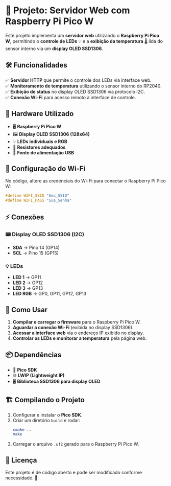 # 🚀 Projeto: Servidor Web com Raspberry Pi Pico W

Este projeto implementa um **servidor web** utilizando o **Raspberry Pi Pico W**, permitindo o **controle de LEDs** 💡 e a **exibição da temperatura** 🌡️ lida do sensor interno via um **display OLED SSD1306**.

## 🛠️ Funcionalidades
✅ **Servidor HTTP** que permite o controle dos LEDs via interface web.  
✅ **Monitoramento de temperatura** utilizando o sensor interno do RP2040.  
✅ **Exibição de status** no display OLED SSD1306 via protocolo I2C.  
✅ **Conexão Wi-Fi** para acesso remoto à interface de controle.  

## 🔌 Hardware Utilizado
- 🖥️ **Raspberry Pi Pico W**
- 🖼️ **Display OLED SSD1306 (128x64)**
- 💡 **LEDs individuais e RGB**
- 🔧 **Resistores adequados**
- 🔌 **Fonte de alimentação USB**

## 📶 Configuração do Wi-Fi
No código, altere as credenciais do Wi-Fi para conectar o Raspberry Pi Pico W:
```c
#define WIFI_SSID "Seu_SSID"
#define WIFI_PASS "Sua_Senha"
```

## ⚡ Conexões
### 📟 Display OLED SSD1306 (I2C)
- **SDA** -> Pino 14 (GP14)
- **SCL** -> Pino 15 (GP15)

### 💡 LEDs
- **LED 1** -> GP11
- **LED 2** -> GP12
- **LED 3** -> GP13
- **LED RGB** -> GP0, GP11, GP12, GP13

## 🚀 Como Usar
1. **Compilar e carregar o firmware** para o Raspberry Pi Pico W.  
2. **Aguardar a conexão Wi-Fi** (exibida no display SSD1306).  
3. **Acessar a interface web** via o endereço IP exibido no display.  
4. **Controlar os LEDs e monitorar a temperatura** pela página web.  

## 📦 Dependências
- 📌 **Pico SDK**
- 🌐 **LWIP (Lightweight IP)**
- 🖥️ **Biblioteca SSD1306 para display OLED**

## 🏗️ Compilando o Projeto
1. Configurar e instalar o **Pico SDK**.
2. Criar um diretório `build` e rodar:
   ```sh
   cmake ..
   make
   ```
3. Carregar o arquivo `.uf2` gerado para o Raspberry Pi Pico W.

## 📜 Licença
Este projeto é de código aberto e pode ser modificado conforme necessidade. 📝




